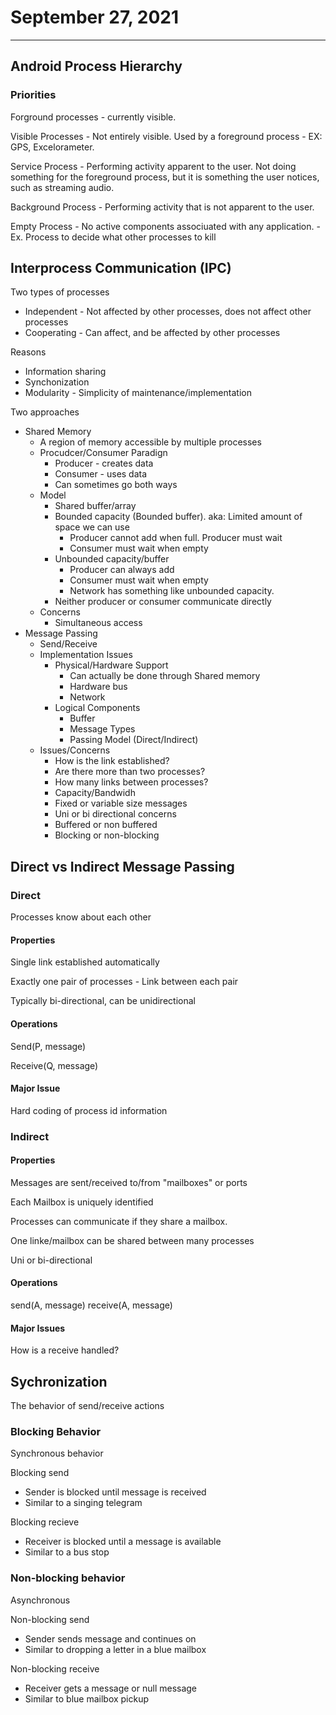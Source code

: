 # September 27, 2021

---

## Android Process Hierarchy

### Priorities

Forground processes - currently visible. 

Visible Processes - Not entirely visible. Used by a foreground process
    - EX: GPS, Excelorameter. 

Service Process - Performing activity apparent to the user. Not doing something for the foreground process, but it is something the user notices, such as streaming audio. 

Background Process - Performing activity that is not apparent to the user. 

Empty Process - No active components associuated with any application. 
    - Ex. Process to decide what other processes to kill

## Interprocess Communication (IPC)

Two types of processes
- Independent - Not affected by other processes, does not affect other processes
- Cooperating - Can affect, and be affected by other processes

Reasons
- Information sharing
- Synchonization
- Modularity - Simplicity of maintenance/implementation

Two approaches
- Shared Memory
    - A region of memory accessible by multiple processes
    - Procudcer/Consumer Paradign
        - Producer - creates data
        - Consumer - uses data
        - Can sometimes go both ways
    - Model
        - Shared buffer/array
        - Bounded capacity (Bounded buffer). aka: Limited amount of space we can use
            - Producer cannot add when full. Producer must wait
            - Consumer must wait when empty
        - Unbounded capacity/buffer
            - Producer can always add
            - Consumer must wait when empty
            - Network has something like unbounded capacity. 
        - Neither producer or consumer communicate directly
    - Concerns
        - Simultaneous access
- Message Passing
    - Send/Receive
    - Implementation Issues 
        - Physical/Hardware Support
            - Can actually be done through Shared memory
            - Hardware bus
            - Network
        - Logical Components
            - Buffer
            - Message Types
            - Passing Model (Direct/Indirect)
    - Issues/Concerns
        - How is the link established?
        - Are there more than two processes? 
        - How many links between processes?
        - Capacity/Bandwidh
        - Fixed or variable size messages
        - Uni or bi directional concerns
        - Buffered or non buffered
        - Blocking or non-blocking
 
## Direct vs Indirect Message Passing

### Direct

Processes know about each other

#### Properties

Single link established automatically

Exactly one pair of processes
    - Link between each pair

Typically bi-directional, can be unidirectional

#### Operations

Send(P, message)

Receive(Q, message)

#### Major Issue

Hard coding of process id information

### Indirect

#### Properties

Messages are sent/received to/from "mailboxes" or ports

Each Mailbox is uniquely identified

Processes can communicate if they share a mailbox. 

One linke/mailbox can be shared between many processes

Uni or bi-directional

#### Operations

send(A, message)
receive(A, message)

#### Major Issues

How is a receive handled? 

##  Sychronization

The behavior of send/receive actions

### Blocking Behavior

Synchronous behavior

Blocking send
- Sender is blocked until message is received
- Similar to a singing telegram

Blocking recieve
- Receiver is blocked until a message is available
- Similar to a bus stop

### Non-blocking behavior

Asynchronous

Non-blocking send
- Sender sends message and continues on
- Similar to dropping a letter in a blue mailbox

Non-blocking receive
- Receiver gets a message or null message
- Similar to blue mailbox pickup


